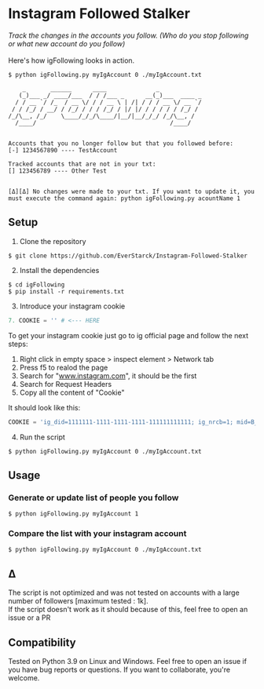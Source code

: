 # Instagram Followed Stalker
_Track the changes in the accounts you follow. (Who do you stop following or what new account do you follow)_
<br />
<br />
Here's how igFollowing looks in action.

```
$ python igFollowing.py myIgAccount 0 ./myIgAccount.txt

    _       ______      ____              _
   (_)___ _/ ____/___  / / /___ _      __(_)___  ____ _
  / / __ `/ /_  / __ \/ / / __ \ | /| / / / __ \/ __ `/
 / / /_/ / __/ / /_/ / / / /_/ / |/ |/ / / / / / /_/ /
/_/\__, /_/    \____/_/_/\____/|__/|__/_/_/ /_/\__, /
  /____/                                      /____/


Accounts that you no longer follow but that you followed before:
[-] 1234567890 ---- TestAccount

Tracked accounts that are not in your txt:
[] 123456789 ---- Other Test


[Δ][Δ] No changes were made to your txt. If you want to update it, you must execute the command again: python igFollowing.py acountName 1
```

## Setup

1) Clone the repository

```
$ git clone https://github.com/EverStarck/Instagram-Followed-Stalker
```

2) Install the dependencies

```
$ cd igFollowing
$ pip install -r requirements.txt
```

3) Introduce your instagram cookie

```python
7. COOKIE = '' # <--- HERE
```
To get your instagram cookie just go to ig official page and follow the next steps: <br/>
1. Right click in empty space > inspect element > Network tab
2. Press f5 to realod the page
3. Search for "www.instagram.com", it should be the first
4. Search for Request Headers
5. Copy all the content of "Cookie"

It should look like this:
```py
COOKIE = 'ig_did=1111111-1111-1111-1111-111111111111; ig_nrcb=1; mid=B_BBBBBBBBBBBBB-BBBBBBBBBBBB; fbm_11111111111111=base_domain=.instagram.com; datr=AAAAAAAAAAAAAAAAAAAAAAAAAAA; ds_user_id=11111111111; csrftoken=AAAAAAAAAAAAAAAAAAAAAAAAAAAAAA; sessionid=111111111111111111111111; shbid="11111\1111111111111\11111111111:111111111111111111111111111111111111111111111111111111111111111"; shbts="111111111\1111111111\111111111111:11111111111111111111111111111111111111111111111111111111111111"; rur="AAA\111111111111\11111111111:1111111111111111111111111111111111111111111111111111"' # <--- HERE
```

4) Run the script

```
$ python igFollowing.py myIgAccount 0 ./myIgAccount.txt
```

## Usage

### Generate or update list of people you follow
```
$ python igFollowing.py myIgAccount 1
```

### Compare the list with your instagram account
```
$ python igFollowing.py myIgAccount 0 ./myIgAccount.txt
```

## Δ
The script is not optimized and was not tested on accounts with a large number of followers [maximum tested : 1k]. <br/>
If the script doesn't work as it should because of this, feel free to open an issue or a PR


## Compatibility

Tested on Python 3.9 on Linux and Windows. Feel free to open an issue if you have bug reports or questions. If you want to collaborate, you're welcome.

